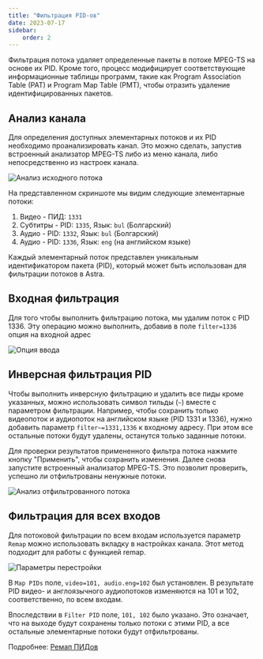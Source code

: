 ```yaml
---
title: "Фильтрация PID-ов"
date: 2023-07-17
sidebar:
    order: 2
---
```


Фильтрация потока удаляет определенные пакеты в потоке MPEG-TS на основе их PID. Кроме того, процесс модифицирует соответствующие информационные таблицы программ, такие как Program Association Table (PAT) и Program Map Table (PMT), чтобы отразить удаление идентифицированных пакетов.

## Анализ канала[](/ru/astra/processing/mpegts/filter#analyze-channel)

Для определения доступных элементарных потоков и их PID необходимо проанализировать канал. Это можно сделать, запустив встроенный анализатор MPEG-TS либо из меню канала, либо непосредственно из настроек канала.

![Анализ исходного потока](https://cdn.cesbo.com/help/astra/processing/utilities/filter/analyze-original.png)

На представленном скриншоте мы видим следующие элементарные потоки:

1. Видео - ПИД: `1331`
2. Субтитры - PID: `1335`, Язык: `bul` (Болгарский)
3. Аудио - PID: `1332`, Язык: `bul` (Болгарский)
4. Аудио - PID: `1336`, Язык: `eng` (на английском языке)

Каждый элементарный поток представлен уникальным идентификатором пакета (PID), который может быть использован для фильтрации потоков в Astra.

## Входная фильтрация[](/ru/astra/processing/mpegts/filter#input-filtering)

Для того чтобы выполнить фильтрацию потока, мы удалим поток с PID 1336. Эту операцию можно выполнить, добавив в поле `filter=1336` опция на входной адрес

![Опция ввода](https://cdn.cesbo.com/help/astra/processing/utilities/filter/input-options.png)

## Инверсная фильтрация PID[](/ru/astra/processing/mpegts/filter#inverse-input-filtering)

Чтобы выполнить инверсную фильтрацию и удалить все пиды кроме указанных, можно использовать символ тильды (`~`) вместе с параметром фильтрации. Например, чтобы сохранить только видеопоток и аудиопоток на английском языке (PID 1331 и 1336), нужно добавить параметр `filter~=1331,1336` к входному адресу. При этом все остальные потоки будут удалены, останутся только заданные потоки.

Для проверки результатов примененного фильтра потока нажмите кнопку "Применить", чтобы сохранить изменения. Далее снова запустите встроенный анализатор MPEG-TS. Это позволит проверить, успешно ли отфильтрованы ненужные потоки.

![Анализ отфильтрованного потока](https://cdn.cesbo.com/help/astra/processing/utilities/filter/analyze-filtered.png)

## Фильтрация для всех входов[](/ru/astra/processing/mpegts/filter#filtering-for-all-inputs)

Для потоковой фильтрации по всем входам используется параметр `Remap` можно использовать вкладку в настройках канала. Этот метод подходит для работы с функцией remap.

![Параметры перестройки](https://cdn.cesbo.com/help/astra/processing/utilities/filter/remap-options.png)

В `Map PIDs` поле, `video=101, audio.eng=102` был установлен. В результате PID видео- и англоязычного аудиопотоков изменяются на 101 и 102, соответственно, по всем входам.

Впоследствии в `Filter PID` поле, `101, 102` было указано. Это означает, что на выходе будут сохранены только потоки с этими PID, а все остальные элементарные потоки будут отфильтрованы.

Подробнее: [Ремап ПИДов](/ru/astra/processing/mpegts/remap)
